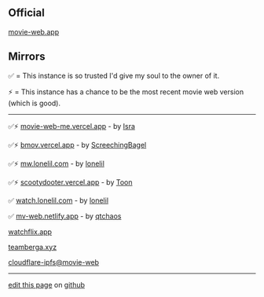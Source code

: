 ## Official

[movie-web.app](https://movie-web.app)

## Mirrors

✅ = This instance is so trusted I'd give my soul to the owner of it.

⚡️ = This instance has a chance to be the most recent movie web version (which is good).

---

✅⚡ [movie-web-me.vercel.app](https://movie-web-me.vercel.app) - by [Isra](https://github.com/zisra)

✅⚡ [bmov.vercel.app](https://bmov.vercel.app) - by [ScreechingBagel](https://github.com/TheScreechingBagel)

✅⚡️ [mw.lonelil.com](https://mw.lonelil.com) - by [lonelil](https://github.com/lonelil)

✅⚡ [scootydooter.vercel.app](https://scootydooter.vercel.app) - by [Toon](https://github.com/Toon-arch)

✅ [watch.lonelil.com](https://watch.lonelil.com) - by [lonelil](https://github.com/lonelil)

✅ [mv-web.netlify.app](https://mv-web.netlify.app) - by [qtchaos](https://github.com/qtchaos)

[watchflix.app](https://watchflix.app)

[teamberga.xyz](https://teamberga.xyz)

[cloudflare-ipfs@movie-web](https://cloudflare-ipfs.com/ipfs/QmW7Msvg6riog7oaUC3hk9sGTQUDrsfb8aPdpBHJLKrKhc)

---

[edit this page](https://github.com/erynith/movie-web-instances/edit/main/README.md) on [github](https://github.com/erynith/movie-web-instances)
